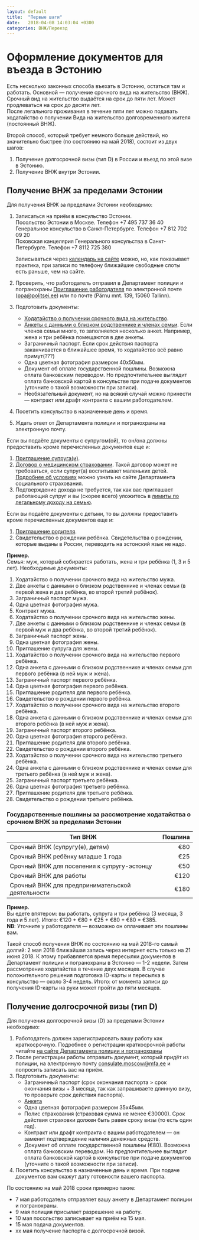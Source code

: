 ```yaml
---
layout: default
title:  "Первые шаги"
date:   2018-04-08 14:03:04 +0300
categories: ВНЖ/Переезд
---
```


# Оформление документов для въезда в Эстонию

Есть несколько законных способа въехать в Эстонию, остаться там и работать. 
Основной — получение срочного вида на жительство (ВНЖ).
Срочный вид на жительство выдаётся на срок до пяти лет. 
Может продлеваться на срок до десяти лет.  
После легального проживания в течение пяти лет можно подавать ходатайство о получении Вида на жительство долговременного жителя (постоянный ВНЖ).

Второй способ, который требует немного больше действий, но значительно быстрее (по состоянию на май 2018), состоит из двух шагов:
1. Получение долгосрочной визы (тип D) в России и въезд по этой визе в Эстонию.
1. Получение ВНЖ внутри Эстонии.

## Получение ВНЖ за пределами Эстонии

Для получения ВНЖ за пределами Эстонии необходимо:
1. Записаться на приём в консульство Эстонии.  
Посольство Эстонии в Москве. Телефон +7 495 737 36 40  
Генеральное консульство в Санкт-Петербурге. Телефон +7 812 702 09 20  
Псковская канцелярия Генерального консульства в Санкт-Петербурге. Телефон +7 8112 725 380

    Записываться через [календарь на сайте](https://broneering.mfa.ee/ru/) можно, но, как показывает практика, при записи по телефону ближайшие свободные слоты есть раньше, чем на сайте.
1. Проверить, что работодатель отправил в Департамент полиции и погранохраны [Приглашение работодателя](https://www2.politsei.ee/dotAsset/528060.pdf) по электронной почте (ppa@politsei.ee) или по почте (Pärnu mnt. 139, 15060 Tallinn).
1. Подготовить документы:
   * [Ходатайство о получении срочного вида на жительство](https://www2.politsei.ee/dotAsset/528056.pdf).
   * [Анкеты с данными о близком родственнике и членах семьи](https://www2.politsei.ee/dotAsset/528052.pdf). Если членов семьи много, то заполняется несколько анкет. Например, жена и три ребёнка помещаются в две анкеты.
   * Заграничный паспорт. Если срок действия паспорта заканчивается в ближайшее время, то ходатайство всё равно примут(???)
   * Одна цветная фотография размером 40х50мм.
   * Документ об оплате государственной пошлины. Возможна оплата банковским переводом. Но предпочтительнее выглядит оплата банковской картой в консульстве при подаче документов (уточните о такой возможности при записи).
   * Необязательный документ, но на всякий случай можно принести — контракт или драфт контракта с вашим работодателем.
1. Посетить консульство в назначенные день и время.
1. Ждать ответ от Департамента полиции и погранохраны на электронную почту.

Если вы подаёте документы с супругом(ой), то он/она должны предоставить кроме перечисленных документов еще и:
1. [Приглашение супруга(и)](https://www2.politsei.ee/dotAsset/528465.pdf).
1. [Договор о медицинском страховании](https://www2.politsei.ee/ru/teenused/elamisluba/tahtajaline-elamisluba/abikaasa-juurde/oluline-info-abikaasa-juurde-elamisloa-taotlejale.dot#kindlustusleping). 
    Такой договор может не требоваться, если супруг(а) воспитывает маленьких детей. [Подробнее об условиях](https://www.sotsiaalkindlustusamet.ee/ru/pensiya-posobiya/dopolnitelnye-vznosy-obyazatelnoy-nakopitelnoy-pensii-i-medicinskoe-strahovanie#%D0%A3%D0%BF%D0%BB%D0%B0%D1%82%D0%B0%20%D1%81%D0%BE%D1%86%D0%B8%D0%B0%D0%BB%D1%8C%D0%BD%D0%BE%D0%B3%D0%BE%20%D0%BD%D0%B0%D0%BB%D0%BE%D0%B3%D0%B0%20%D0%B3%D0%BE%D1%81%D1%83%D0%B4%D0%B0%D1%80%D1%81%D1%82%D0%B2%D0%BE%D0%BC) можно узнать на сайте Департамента социального страхования.
1. Подтверждение дохода не требуется, так как вас приглашает работающий супруг и вы (скорее всего) уложитесь в [лимиты по легальному доходу на семью](https://www2.politsei.ee/ru/teenused/elamisluba/tahtajaline-elamisluba/abikaasa-juurde/oluline-info-abikaasa-juurde-elamisloa-taotlejale.dot#legaalne).

Если вы подаёте документы с детьми, то вы должны предоставить кроме перечисленных документов еще и:
1. [Приглашение родителя](https://www2.politsei.ee/dotAsset/528062.pdf).
1. Свидетельство о рождении ребёнка. 
    Свидетельства о рождении, которые выданы в России, переводить на эстонский язык не надо.

**Пример.**  
Семья: муж, который собирается работать, жена и три ребёнка (1, 3 и 5 лет).
Необходимые документы:
1. Ходатайство о получении срочного вида на жительство мужа.
1. Две анкеты с данными о близком родственнике и членах семьи (в первой жена и два ребёнка, во второй третий ребёнок).
1. Заграничный паспорт мужа.
1. Одна цветная фотография мужа.
1. Контракт мужа.
1. Ходатайство о получении срочного вида на жительство жены.
1. Две анкеты с данными о близком родственнике и членах семьи (в первой муж и два ребёнка, во второй третий ребёнок).
1. Заграничный паспорт жены.
1. Одна цветная фотография жены.
1. Приглашение супруга для жены.
1. Ходатайство о получении срочного вида на жительство первого ребёнка.
1. Одна анкета с данными о близком родственнике и членах семьи для первого ребёнка (в ней муж и жена).
1. Заграничный паспорт первого ребёнка.
1. Одна цветная фотография первого ребёнка.
1. Приглашение родителя для первого ребёнка.
1. Свидетельство о рождении первого ребёнка.
1. Ходатайство о получении срочного вида на жительство второго ребёнка.
1. Одна анкета с данными о близком родственнике и членах семьи для второго ребёнка (в ней муж и жена).
1. Заграничный паспорт второго ребёнка.
1. Одна цветная фотография второго ребёнка.
1. Приглашение родителя для второго ребёнка.
1. Свидетельство о рождении второго ребёнка.
1. Ходатайство о получении срочного вида на жительство третьего ребёнка.
1. Одна анкета с данными о близком родственнике и членах семьи для третьего ребёнка (в ней муж и жена).
1. Заграничный паспорт третьего ребёнка.
1. Одна цветная фотография третьего ребёнка.
1. Приглашение родителя для третьего ребёнка.
1. Свидетельство о рождении третьего ребёнка.

### Государственные пошлины за рассмотрение ходатайства о срочном ВНЖ за пределами Эстонии

|Тип ВНЖ|Пошлина|
|---|---:|
|Срочный ВНЖ (супругу(е), детям)|€80|
|Срочный ВНЖ ребёнку младше 1 года|€25|
|Срочный ВНЖ для поселения к супругу-эстонцу|€50|
|Срочный ВНЖ для работы|€120|
|Срочный ВНЖ для предпринимательской деятельности|€180|

**Пример.**  
Вы едете впятером: вы работать, супруга и три ребёнка (3 месяца, 3 года и 5 лет).
Итого: €120 + €80 + €25 + €80 + €80 = €385.  
**NB**: Уточните у работодателя — возможно он оплачивает эти пошлины вам.

Такой способ получения ВНЖ по состоянию на май 2018-го самый долгий: 2 мая 2018 ближайшая запись через интернет есть только на 21 июня 2018. К этому прибавляется время пересылки документов в Департамент полиции и погранохраны в Эстонию — 1-2 недели. Затем рассмотрение ходатайства в течение двух месяцев. В случае положительного решения подготовка ID-карты и пересылка в консульство — около 3-4 недель. Итого: от момента записи до получения ID-карты на руки может пройти до пяти месяцев.

## Получение долгосрочной визы (тип D)

Для получения долгосрочной визы (D) за пределами Эстонии необходимо:
1. Работодатель должен зарегистрировать вашу работу как краткосрочную.
    Подробнее о регистрации краткосрочной работы читайте [на сайте Департамента полиции и погранохраны](https://www2.politsei.ee/ru/teenused/eestis_tootamine/luhiajalise-tootamise-registreerimine/)
1. После регистрации работы отправить документ, который придёт из полиции, на электронную почту consulate.moscow@mfa.ee и попросить записать вас на приём.
1. Подготовить документы:
    * Заграничный паспорт (срок окончания паспорта > срок окончания визы + 3 месяца, так как запрашиваете длинную визу, то проверьте срок действия паспорта).
    * [Анкета](https://www.riigiteataja.ee/aktilisa/1280/3201/7005/Lisa_1_Pikaajalise%20viisa%20taotlus.pdf)
    * Одна цветная фотография размером 35х45мм.
    * Полис страхования (страховая сумма не менее €30000). Срок действия страховки должен быть равен сроку визы (то есть один год).
    * Контракт или драфт контракта с вашим работодателем — он заменит подтверждение наличия денежных средств.
    * Документ об оплате государственной пошлины (€80). Возможна оплата банковским переводом. Но предпочтительнее выглядит оплата банковской картой в консульстве при подаче документов (уточните о такой возможности при записи).
1. Посетить консульство в назначенные день и время. При подаче документов вам скажут дату готовности вашего паспорта.

По состоянию на май 2018 сроки примерно такие:
* 7 мая работодатель отправляет вашу анкету в Департамент полиции и погранохраны.
* 9 мая полиция присылает разрешение на работу.
* 10 мая посольство записывает на приём на 15 мая.
* 15 мая подача документов.
* xx мая получение паспорта с долгосрочной визой.  
